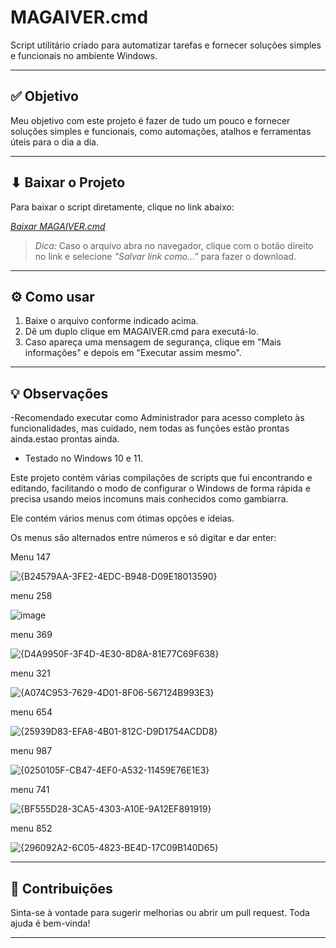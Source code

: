 # MAGAIVER.cmd

Script utilitário criado para automatizar tarefas e fornecer soluções simples e funcionais no ambiente Windows.

---

## ✅ Objetivo

Meu objetivo com este projeto é fazer de tudo um pouco e fornecer soluções simples e funcionais, como automações, atalhos e ferramentas úteis para o dia a dia.

---

## ⬇ Baixar o Projeto

Para baixar o script diretamente, clique no link abaixo:

[*Baixar MAGAIVER.cmd*](https://github.com/Gotopp/MAGAIVER.Y/raw/main/MAGAIVER.cmd)

> *Dica:* Caso o arquivo abra no navegador, clique com o botão direito no link e selecione *"Salvar link como..."* para fazer o download.

---

## ⚙ Como usar

1. Baixe o arquivo conforme indicado acima.
2. Dê um duplo clique em MAGAIVER.cmd para executá-lo.
3. Caso apareça uma mensagem de segurança, clique em "Mais informações" e depois em "Executar assim mesmo".

---

## 💡 Observações

-Recomendado executar como Administrador para acesso completo às funcionalidades, mas cuidado, nem todas as funções estão prontas ainda.estao prontas ainda.

- Testado no Windows 10 e 11.

Este projeto contém várias compilações de scripts que fui encontrando e editando, facilitando o modo de configurar o Windows de forma rápida e precisa usando meios incomuns mais conhecidos como gambiarra.  

Ele contém vários menus com ótimas opções e ideias.

Os menus são alternados entre números e só digitar e dar enter:

Menu 147

![{B24579AA-3FE2-4EDC-B948-D09E18013590}](https://github.com/user-attachments/assets/f04e9665-a975-4d78-83ac-3b074ce8d239)

menu 258

![image](https://github.com/user-attachments/assets/98194eb4-44f9-4471-bc6b-a881136cddeb)

menu 369

![{D4A9950F-3F4D-4E30-8D8A-81E77C69F638}](https://github.com/user-attachments/assets/42dfe531-f2de-4830-8b13-cbdf1ac1407e)

menu 321

![{A074C953-7629-4D01-8F06-567124B993E3}](https://github.com/user-attachments/assets/551af492-66da-4106-bbeb-116c96090377)

menu 654

![{25939D83-EFA8-4B01-812C-D9D1754ACDD8}](https://github.com/user-attachments/assets/f4d560f2-01ca-49ab-ad1b-47bda34832e9)

menu 987

![{0250105F-CB47-4EF0-A532-11459E76E1E3}](https://github.com/user-attachments/assets/165aaf30-7de7-48b2-8c93-2285f22eb768)

menu 741

![{BF555D28-3CA5-4303-A10E-9A12EF891919}](https://github.com/user-attachments/assets/3c769d22-4041-4f4a-9024-51269dd5afc7)

menu 852

![{296092A2-6C05-4823-BE4D-17C09B140D65}](https://github.com/user-attachments/assets/2211927d-59d8-4cc6-9d67-3a51dfcdd2db)

---

## 📌 Contribuições

Sinta-se à vontade para sugerir melhorias ou abrir um pull request. Toda ajuda é bem-vinda!

---



